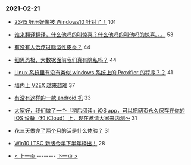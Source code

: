 ### 2021-02-21 
- [2345 好压好像被 Windows10 针对了！](https://www.v2ex.com/t/754794) 101
- [谁来翻译翻译，什么他吗的叫惊喜？什么他吗的叫他吗的惊喜。。。](https://www.v2ex.com/t/754840) 53
- [有没有人治疗过脂溢性皮炎？](https://www.v2ex.com/t/754729) 44
- [细思恐极，大数据面前我们真有隐私吗？](https://www.v2ex.com/t/754778) 44
- [Linux 系统里有没有类似 windows 系统上的 Proxifier 的程序？？](https://www.v2ex.com/t/754761) 41
- [墙内上 V2EX 越来越难](https://www.v2ex.com/t/754858) 37
- [有没有这样的一款 android 机](https://www.v2ex.com/t/754790) 33
- [大家好，我们做了一个「稍后阅读」iOS app，可以把网页永久保存在你的 iOS 设备（和 iCloud）上，现在邀请大家来内测～](https://www.v2ex.com/t/754808) 31
- [花三天做完了两个月的活是什么体验？](https://www.v2ex.com/t/754829) 31
- [Win10 LTSC 新版今年下半年释出！](https://www.v2ex.com/t/754752) 28 

- [ < 上一页 ](https://github.com/able8/v2ex-hot-record/blob/master/2021-02-20.md) -------- [ 下一页 > ](https://github.com/able8/v2ex-hot-record/blob/master/2021-02-22.md)